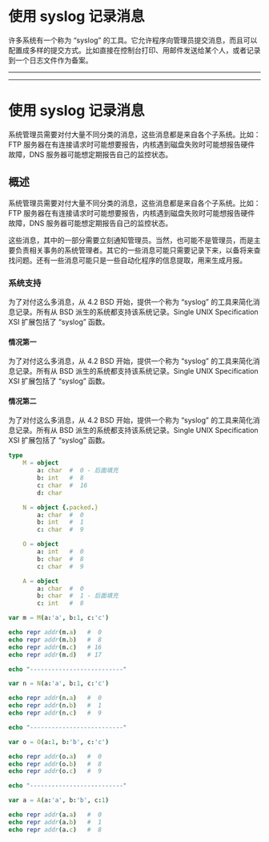 
# 使用 syslog 记录消息

许多系统有一个称为 “syslog” 的工具。它允许程序向管理员提交消息，而且可以配置成多样的提交方式。比如直接在控制台打印、用邮件发送给某个人，或者记录到一个日志文件作为备案。

---------------------------------------------------------

---------------------------------------------------------

# 使用 syslog 记录消息

系统管理员需要对付大量不同分类的消息，这些消息都是来自各个子系统。比如：FTP 服务器在有连接请求时可能想要报告，内核遇到磁盘失败时可能想报告硬件故障，DNS 服务器可能想定期报告自己的监控状态。

## 概述

系统管理员需要对付大量不同分类的消息，这些消息都是来自各个子系统。比如：FTP 服务器在有连接请求时可能想要报告，内核遇到磁盘失败时可能想报告硬件故障，DNS 服务器可能想定期报告自己的监控状态。

这些消息，其中的一部分需要立刻通知管理员。当然，也可能不是管理员，而是主要负责相关事务的系统管理者。其它的一些消息可能只需要记录下来，以备将来查找问题。还有一些消息可能只是一些自动化程序的信息提取，用来生成月报。

### 系统支持

为了对付这么多消息，从 4.2 BSD 开始，提供一个称为 “syslog” 的工具来简化消息记录。所有从 BSD 派生的系统都支持该系统记录。Single UNIX Specification XSI 扩展包括了 “syslog” 函数。

#### 情况第一

为了对付这么多消息，从 4.2 BSD 开始，提供一个称为 “syslog” 的工具来简化消息记录。所有从 BSD 派生的系统都支持该系统记录。Single UNIX Specification XSI 扩展包括了 “syslog” 函数。

#### 情况第二

为了对付这么多消息，从 4.2 BSD 开始，提供一个称为 “syslog” 的工具来简化消息记录。所有从 BSD 派生的系统都支持该系统记录。Single UNIX Specification XSI 扩展包括了 “syslog” 函数。

```nim
type
    M = object
        a: char  #  0 - 后面填充
        b: int   #  8
        c: char  #  16
        d: char

    N = object {.packed.}
        a: char  #  0
        b: int   #  1
        c: char  #  9

    O = object
        a: int   #  0
        b: char  #  8
        c: char  #  9

    A = object
        a: char  #  0
        b: char  #  1 - 后面填充
        c: int   #  8

var m = M(a:'a', b:1, c:'c')

echo repr addr(m.a)   #  0
echo repr addr(m.b)   #  8
echo repr addr(m.c)   # 16 
echo repr addr(m.d)   # 17 

echo "--------------------------"

var n = N(a:'a', b:1, c:'c')

echo repr addr(n.a)   #  0
echo repr addr(n.b)   #  1
echo repr addr(n.c)   #  9 

echo "--------------------------"

var o = O(a:1, b:'b', c:'c')

echo repr addr(o.a)   #  0
echo repr addr(o.b)   #  8
echo repr addr(o.c)   #  9 

echo "--------------------------"

var a = A(a:'a', b:'b', c:1)

echo repr addr(a.a)   #  0
echo repr addr(a.b)   #  1
echo repr addr(a.c)   #  8 
```